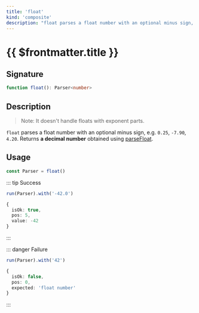```yaml
---
title: 'float'
kind: 'composite'
description: "float parses a float number with an optional minus sign, e.g. '0.25', '-7.90', '4.20'. Returns a decimal number obtained using parseInt with radix of 8."
---
```


# {{ $frontmatter.title }} <Composite />

## Signature

```ts
function float(): Parser<number>
```

## Description

> Note: It doesn't handle floats with exponent parts.

`float` parses a float number with an optional minus sign, e.g. `0.25`, `-7.90`, `4.20`. Returns **a decimal number** obtained using [parseFloat].

## Usage

```ts
const Parser = float()
```

::: tip Success
```ts
run(Parser).with('-42.0')

{
  isOk: true,
  pos: 5,
  value: -42
}
```
:::

::: danger Failure
```ts
run(Parser).with('42')

{
  isOk: false,
  pos: 0,
  expected: 'float number'
}
```
:::

<!-- Links. -->

[parseFloat]: https://developer.mozilla.org/en-US/docs/Web/JavaScript/Reference/Global_Objects/parseFloat
